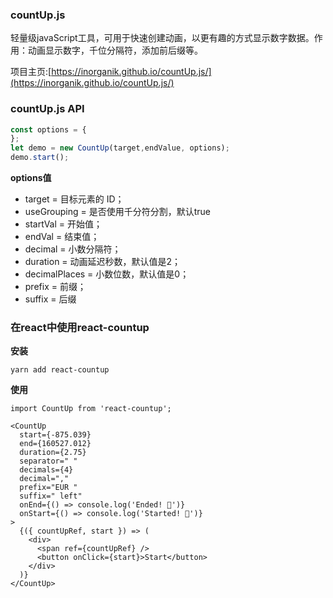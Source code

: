 ### countUp.js
轻量级javaScript工具，可用于快速创建动画，以更有趣的方式显示数字数据。作用：动画显示数字，千位分隔符，添加前后缀等。

项目主页:[https://inorganik.github.io/countUp.js/](https://inorganik.github.io/countUp.js/)
### countUp.js API
```js
const options = {
};
let demo = new CountUp(target,endValue, options);
demo.start();
```
**options值**
* target = 目标元素的 ID；
* useGrouping = 是否使用千分符分割，默认true
* startVal = 开始值；
* endVal = 结束值；
* decimal = 小数分隔符；
* duration = 动画延迟秒数，默认值是2；
* decimalPlaces = 小数位数，默认值是0；
* prefix = 前缀；
* suffix = 后缀

### 在react中使用react-countup
**安装**
```
yarn add react-countup
```
**使用**
```
import CountUp from 'react-countup';

<CountUp
  start={-875.039}
  end={160527.012}
  duration={2.75}
  separator=" "
  decimals={4}
  decimal=","
  prefix="EUR "
  suffix=" left"
  onEnd={() => console.log('Ended! 👏')}
  onStart={() => console.log('Started! 💨')}
>
  {({ countUpRef, start }) => (
    <div>
      <span ref={countUpRef} />
      <button onClick={start}>Start</button>
    </div>
  )}
</CountUp>
```